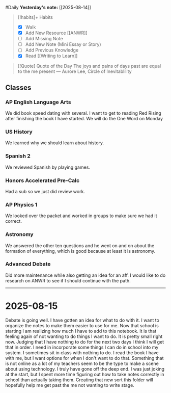#Daily
**Yesterday's note:** [[2025-08-14]]

> [!habits]+ Habits 
>- [x] Walk 
>- [x] Add New Resource [[ANWR]]
> - [ ] Add Missing Note
> - [ ] Add New Note (Mini Essay or Story)
> - [ ] Add Previous Knowledge  
> - [x] Read [[Writing to Learn]]

> [!Quote]  Quote of the Day
> The joys and pains of days past are equal to the me present 
> — Aurore Lee, Circle of Inevitablility

## Classes 

### AP English Language Arts 
We did book speed dating with several. I want to get to reading Red Rising after finishing the book I have started. We will do the One Word on Monday
### US History 
We learned why we should learn about history.
### Spanish 2 
We reviewed Spanish by playing games. 
### Honors Accelerated Pre-Calc 
Had a sub so we just did review work.
### AP Physics 1 
We looked over the packet and worked in groups to make sure we had it correct. 
### Astronomy 
We answered the other ten questions and he went on and on about the formation of everything, which is good because at least it is astronomy. 
### Advanced Debate 
Did more maintenance while also getting an idea for an aff. I would like to do research on ANWR to see if I should continue with the path. 


<hr>

# 2025-08-15

Debate is going well. I have gotten an idea for what to do with it. I want to organize the notes to make them easier to use for me. Now that school is starting I am realizing how much I have to add to this notebook. It is that feeling again of not wanting to do things I want to do. It is pretty small right now. Judging that I have nothing to do for the next two days I think I will get that in order. I need in incorporate some things I can do in school into my system. I sometimes sit in class with nothing to do. I read the book I have with me, but I want options for when I don't want to do that. Something that is not online as a lot of my teachers seem to be the type to make a scene about using technology. I truly have gone off the deep end. I was just joking at the start, but I spent more time figuring out how to take notes correctly in school than actually taking them. Creating that new sort this folder will hopefully help me get past the me not wanting to write stage. 
